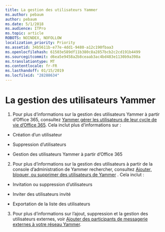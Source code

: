 ```yaml
---
title: La gestion des utilisateurs Yammer
ms.author: pebaum
author: pebaum
ms.date: 5/1/2018
ms.audience: ITPro
ms.topic: article
ROBOTS: NOINDEX, NOFOLLOW
localization_priority: Priority
ms.assetid: 34b5611b-e77e-4dd1-9480-a12c190fbaa3
ms.openlocfilehash: 61503e589df11b380c8a2857bcb2c2cd191b4499
ms.sourcegitcommit: d6ea5e9458a2b8ceaab3ac4bd483e1130b9a398a
ms.translationtype: MT
ms.contentlocale: fr-FR
ms.lasthandoff: 01/15/2019
ms.locfileid: "28288634"
---
```

# <a name="managing-yammer-users"></a>La gestion des utilisateurs Yammer

1. Pour plus d’informations sur la gestion des utilisateurs Yammer à partir d’Office 365, consultez [Yammer gérer les utilisateurs de leur cycle de vie d’Office 365](https://support.office.com/article/6c4c8fff-6444-404a-bffc-f9da0bcc3039). Cela inclut plus d’informations sur :
    
  - Création d’un utilisateur
    
  - Suppression d’utilisateurs
    
  - Gestion des utilisateurs Yammer à partir d’Office 365
    
2. Pour plus d’informations sur la gestion des utilisateurs à partir de la console d’administration de Yammer rechercher, consultez [Ajouter, bloquer, ou supprimer des utilisateurs de Yammer](http://alchemyportal.azurewebsites.net/Rule/ManageYammer%20users%20across%20their%20lifecycle%20from%20Office%20365) . Cela inclut : 
    
  - Invitation ou suppression d’utilisateurs
    
  - Inviter des utilisateurs invité
    
  - Exportation de la liste des utilisateurs
    
3. Pour plus d’informations sur l’ajout, suppression et la gestion des utilisateurs externes, voir [Ajouter des participants de messagerie externes à votre réseau Yammer](https://support.office.com/article/423653bb-86b2-4eac-9d7e-dca121f7c16c).
    

